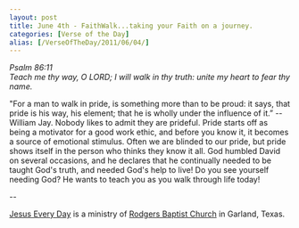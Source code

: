 ```yaml
---
layout: post
title: June 4th - FaithWalk...taking your Faith on a journey.
categories: [Verse of the Day]
alias: [/VerseOfTheDay/2011/06/04/]
---
```


_Psalm 86:11  
Teach me thy way, O LORD; I will walk in thy truth: unite my heart
to fear thy name._

"For a man to walk in pride, is something more than to be proud: it
says, that pride is his way, his element; that he is wholly under the
influence of it.&rdquo; --William Jay.
Nobody likes to admit they are prideful. Pride starts off as being a
motivator for a good work ethic, and before you know it, it becomes a
source of emotional stimulus. Often we are blinded to our pride, but
pride shows itself in the person who thinks they know it all. God
humbled David on several occasions, and he declares that he
continually needed to be taught God's truth, and needed God's help to
live! Do you see yourself needing God? He wants to teach you as you
walk through life today!

 --

<a href=http://jesuseveryday.net>Jesus Every Day</a> is a ministry of <a href=http://rodgersbaptist.net>Rodgers Baptist Church</a> in Garland, Texas.
